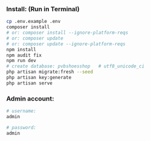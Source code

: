 
### Install: (Run in Terminal)
```bash
cp .env.example .env
composer install 	
# or: composer install --ignore-platform-reqs
# or: composer update 
# or: composer update --ignore-platform-reqs  
npm install
npm audit fix
npm run dev
# create database: pvbshoesshop   # utf8_unicode_ci
php artisan migrate:fresh --seed
php artisan key:generate
php artisan serve
```

### Admin account:
```bash
# username:
admin

# password:
admin
```
